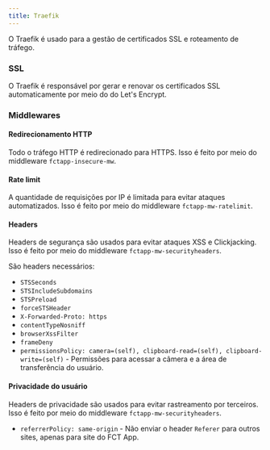 ```yaml
---
title: Traefik
---
```


O Traefik é usado para a gestão de certificados SSL e roteamento de tráfego.

### SSL

O Traefik é responsável por gerar e renovar os certificados SSL automaticamente por meio do do Let's Encrypt.

### Middlewares

#### Redirecionamento HTTP

Todo o tráfego HTTP é redirecionado para HTTPS. Isso é feito por meio do middleware `fctapp-insecure-mw`.

#### Rate limit

A quantidade de requisições por IP é limitada para evitar ataques automatizados. Isso é feito por meio do middleware `fctapp-mw-ratelimit`.

#### Headers

Headers de segurança são usados para evitar ataques XSS e Clickjacking. Isso é feito por meio do middleware `fctapp-mw-securityheaders`.

São headers necessários:

- `STSSeconds`
- `STSIncludeSubdomains`
- `STSPreload`
- `forceSTSHeader`
- `X-Forwarded-Proto: https`
- `contentTypeNosniff`
- `browserXssFilter`
- `frameDeny`
- `permissionsPolicy: camera=(self), clipboard-read=(self), clipboard-write=(self)` - Permissões para acessar a câmera e a área de transferência do usuário.

#### Privacidade do usuário

Headers de privacidade são usados para evitar rastreamento por terceiros. Isso é feito por meio do middleware `fctapp-mw-securityheaders`.

- `referrerPolicy: same-origin` - Não enviar o header `Referer` para outros sites, apenas para site do FCT App.
